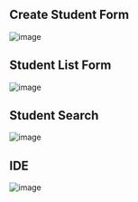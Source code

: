 ## Create Student Form

![image](https://github.com/user-attachments/assets/6dffb491-784c-4ff8-99f5-a3ae9e48cefc)

## Student List Form

![image](https://github.com/user-attachments/assets/d850f420-5a52-40fa-adae-913322047d1b)

## Student Search

![image](https://github.com/user-attachments/assets/b4039745-706b-4324-817a-5bc41c7a6fdd)

## IDE

![image](https://github.com/user-attachments/assets/dde34a47-8f74-4067-8100-193d42dbf546)
